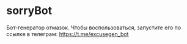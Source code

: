 # sorryBot

Бот-генератор отмазок.
Чтобы воспользоваться, запустите его по ссылке в телеграм:
https://t.me/excusegen_bot